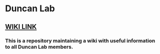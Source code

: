 # Duncan Lab 
## [WIKI LINK](https://github.com/duncan-lab/duncan-lab/wiki)
### This is a repository maintaining a wiki with useful information to all Duncan Lab members.
